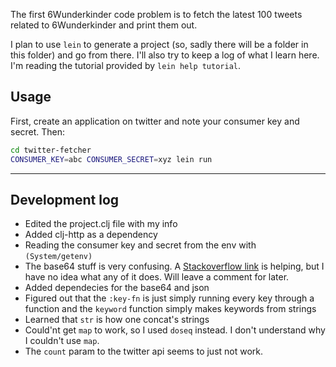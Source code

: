 The first 6Wunderkinder code problem is to fetch the latest 100 tweets
related to 6Wunderkinder and print them out.

I plan to use `lein` to generate a project (so, sadly there will be a
folder in this folder) and go from there. I'll also try to keep a log of
what I learn here. I'm reading the tutorial provided by `lein help
tutorial`.

## Usage

First, create an application on twitter and note your consumer key and
secret. Then:

```sh
cd twitter-fetcher
CONSUMER_KEY=abc CONSUMER_SECRET=xyz lein run
```

- - -

## Development log

* Edited the project.clj file with my info
* Added clj-http as a dependency
* Reading the consumer key and secret from the env with
  `(System/getenv)`
* The base64 stuff is very confusing. A [Stackoverflow link][] is
  helping, but I have no idea what any of it does. Will leave a comment
  for later.
* Added dependecies for the base64 and json
* Figured out that the `:key-fn` is just simply running every key
  through a function and the `keyword` function simply makes keywords
  from strings
* Learned that `str` is how one concat's strings
* Could'nt get `map` to work, so I used `doseq` instead. I don't
  understand why I couldn't use `map`.
* The `count` param to the twitter api seems to just not work.

[Stackoverflow link]: http://stackoverflow.com/questions/11825444/clojure-base64-encoding

